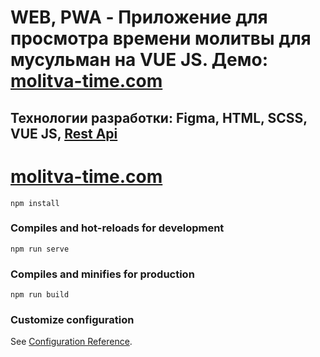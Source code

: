 <h1>WEB, PWA - Приложение для просмотра времени молитвы для мусульман на VUE JS. Демо: <a href="https://molitva-time.com/">molitva-time.com</a></h1>
<h2>Технологии разработки: Figma, HTML, SCSS, VUE JS, <a href="https://aladhan.com/prayer-times-api">Rest Api</a></h2>

# <a href="https://molitva-time.com/">molitva-time.com</a>

```
npm install
```

### Compiles and hot-reloads for development
```
npm run serve
```

### Compiles and minifies for production
```
npm run build
```

### Customize configuration
See [Configuration Reference](https://cli.vuejs.org/config/).
